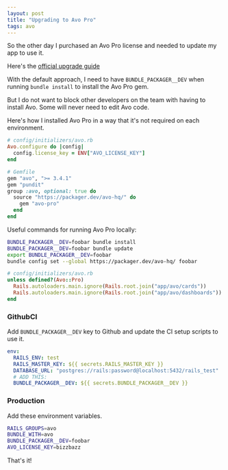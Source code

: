 ```yaml
---
layout: post
title: "Upgrading to Avo Pro"
tags: avo
---
```


So the other day I purchased an Avo Pro license and needed to update my app to use it.

Here's the [official upgrade guide](https://docs.avohq.io/3.0/gem-server-authentication.html)

With the default approach, I need to have `BUNDLE_PACKAGER__DEV` when running `bundle install` to install the Avo Pro gem.

But I do not want to block other developers on the team with having to install Avo. Some will never need to edit Avo code.

Here's how I installed Avo Pro in a way that it's not required on each environment.

```ruby
# config/initializers/avo.rb
Avo.configure do |config|
  config.license_key = ENV["AVO_LICENSE_KEY"]
end
```

```ruby
# Gemfile
gem "avo", ">= 3.4.1"
gem "pundit"
group :avo, optional: true do
  source "https://packager.dev/avo-hq/" do
    gem "avo-pro"
  end
end
```

Useful commands for running Avo Pro locally:

```sh
BUNDLE_PACKAGER__DEV=foobar bundle install
BUNDLE_PACKAGER__DEV=foobar bundle update
export BUNDLE_PACKAGER__DEV=foobar
bundle config set --global https://packager.dev/avo-hq/ foobar
```

```ruby
# config/initializers/avo.rb
unless defined?(Avo::Pro)
  Rails.autoloaders.main.ignore(Rails.root.join("app/avo/cards"))
  Rails.autoloaders.main.ignore(Rails.root.join("app/avo/dashboards"))
end
```

### GithubCI

Add `BUNDLE_PACKAGER__DEV` key to Github and update the CI setup scripts to use it.

```yml
env:
  RAILS_ENV: test
  RAILS_MASTER_KEY: ${{ secrets.RAILS_MASTER_KEY }}
  DATABASE_URL: "postgres://rails:password@localhost:5432/rails_test"
  # ADD THIS:
  BUNDLE_PACKAGER__DEV: ${{ secrets.BUNDLE_PACKAGER__DEV }}
```

### Production

Add these environment variables.

```sh
RAILS_GROUPS=avo
BUNDLE_WITH=avo
BUNDLE_PACKAGER__DEV=foobar
AVO_LICENSE_KEY=bizzbazz
```

That's it!
